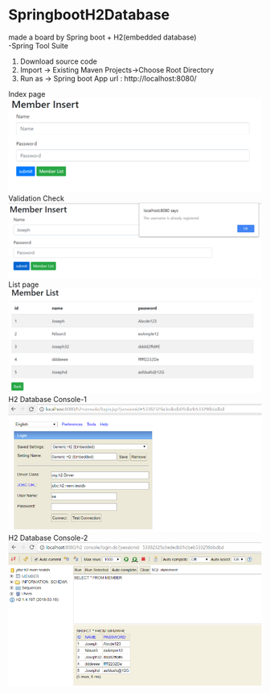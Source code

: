 # SpringbootH2Database
made a board by Spring boot + H2(embedded database)
<br/>
-Spring Tool Suite
1. Download source code
2. Import -> Existing Maven Projects->Choose Root Directory
3. Run as -> Spring boot App
url : http://localhost:8080/

Index page
![title](/screenshoot/1.png)
Validation Check
![title](/screenshoot/2.png)
List page
![title](/screenshoot/3.png)
H2 Database Console-1
![title](/screenshoot/4.png)
H2 Database Console-2
![title](/screenshoot/5.png)
